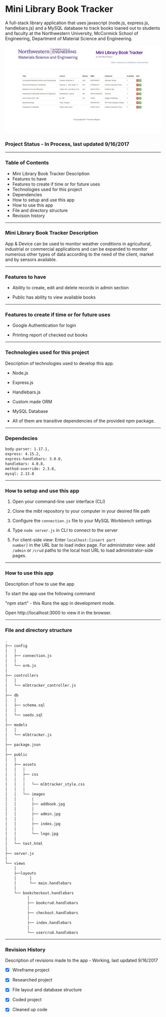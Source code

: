 # Mini Library Book Tracker 

A full-stack library application that uses javascript (node.js, express.js, handlebars.js) and a MySQL database to track books loaned out to students and faculty at the Northwestern University, McCormick School of Engineering, Department of Material Science and Engineering. 


![Mini Library Book Tracker](public/images/admin.jpg)


### Project Status - In Process, last updated 9/16/2017

----

### Table of Contents

  -  Mini Library Book Tracker Description
  -  Features to have 
  -  Features to create if time or for future uses
  -  Technologies used for this project
  -  Dependencies
  -  How to setup and use this app
  -  How to use this app
  -  File and directory structure
  -  Revision history

----

### Mini Library Book Tracker Description
App & Device can be used to monitor weather conditions in agricultural, industrial or commercial applications and can be expanded to monitor numerous other types of data according to the need of the client, market and by sensors available. 


----

### Features to have

- Ability to create, edit and delete records in admin section

- Public has ability to view available books


----

### Features to create if time or for future uses

- Google Authentication for login

- Printing report of checked out books


----

### Technologies used for this project

Description of technologies used to develop this app.

- Node.js

- Express.js

- Handlebars.js

- Custom made ORM

- MySQL Database

- All of them are transitive dependencies of the provided npm package.

---- 

### Dependecies

    body-parser: 1.17.1,
    express: 4.15.2,
    express-handlebars: 3.0.0,
    handlebars: 4.0.8,
    method-override: 2.3.8,
    mysql: 2.13.0

----

### How to setup and use this app 

1. Open your command-line user interface (CLI)

2. Clone the <em>mlbt</em> repository to your computer in your desired file path

3. Configure the <code>connection.js</code> file to your MySQL Workbench settings

4. Type <code>node server.js</code> in CLI to connect to the server

5. For client-side view: Enter <code>localhost:[insert port number]</code> in the URL bar to load index page. For administrator view: add <code>/admin</code> or <code>/crud</code> paths to the local host URL to load administrator-side pages.

----

### How to use this app

Description of how to use the app

To start the app use the following command

  "npm start"   - this Runs the app in development mode.

  Open http://localhost:3000 to view it in the browser.
  
----

### File and directory structure

```
.
├── config
│   │
│   ├── connection.js
│   │
│   └── orm.js
│ 
├── controllers
│   │
│   └── mlbtracker_controller.js
│
├── db
│   │
│   ├── schema.sql
│   │
│   └── seeds.sql
│
├── models
│   │
│   └── mlbtracker.js
│ 
├── package.json
│
├── public
│   │
│   ├── assets
│   │   │
│   │   ├── css
│   │   │
│   │   │   └── mlbtracker_style.css
│   │   │
│   │   └── images
│   │       |
│   │       ├── addbook.jpg
│   │       │
│   │       ├── admin.jpg
│   │       │
│   │       ├── index.jpg
│   │       │
│   │       └── logo.jpg
│   │
│   └── test.html
│
├── server.js
│
└── views
    │       
    ├──layouts
    │      │
    │      └── main.handlebars
    │ 
    └── bookcheckout.handlebars
          │
          ├── bookcrud.handlebars
          │
          ├── checkout.handlebars
          │
          ├── index.handlebars
          │
          └── usercrud.handlebars
```

----

### Revision History 

Description of revisions made to the app - Working, last updated 9/16/2017

  - [x] Wireframe project
  - [x] Researched project
  - [x] File layout and database structure
  - [x] Coded project
  - [x] Cleaned up code
  
  
  